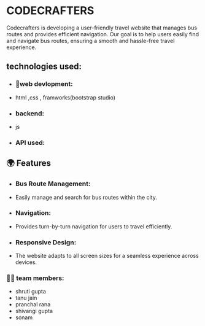 # CODECRAFTERS
Codecrafters is developing a user-friendly travel website that manages bus routes and provides efficient navigation. Our goal is to help users easily find and navigate bus routes, ensuring a smooth and hassle-free travel experience.

## technologies used: 
- ### 🚀web devlopment:
- html ,css , framworks(bootstrap studio)
-  ### backend:
-   js 
-  ### API used: 

## 🌍 Features
- ### Bus Route Management:
- Easily manage and search for bus routes within the city.
- ### Navigation:
- Provides turn-by-turn navigation for users to travel efficiently.
- ### Responsive Design:
- The website adapts to all screen sizes for a seamless experience across devices.


### 👩‍💻 team members:
* shruti gupta
* tanu jain
* pranchal rana
* shivangi gupta
* sonam
